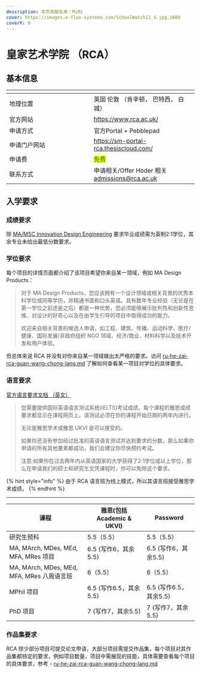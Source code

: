 ```yaml
---
description: 本页贡献名单：MiMi
cover: https://images.e-flux-systems.com/SchoolWatch11_4.jpg,1600
coverY: 0
---
```


# 皇家艺术学院 （RCA）

## 基本信息

<table data-header-hidden><thead><tr><th width="210"></th><th></th></tr></thead><tbody><tr><td>地理位置</td><td>英国 伦敦 （肯辛顿， 巴特西， 白城）</td></tr><tr><td>官方网站</td><td><a href="https://www.rca.ac.uk/">https://www.rca.ac.uk/</a></td></tr><tr><td>申请方式</td><td>官方Portal + Pebblepad</td></tr><tr><td>申请门户网站</td><td><a href="https://sm-portal-rca.thesiscloud.com/">https://sm-portal-rca.thesiscloud.com/</a></td></tr><tr><td>申请费</td><td><mark style="color:green;">免费</mark></td></tr><tr><td>联系方式</td><td>申请相关/Offer Hoder 相关 <a href="mailto:admissions@rca.ac.uk">admissions@rca.ac.uk</a></td></tr></tbody></table>

## 入学要求

### 成绩要求

除 [MA/MSC Innovation Design Engineering](https://www.rca.ac.uk/study/programme-finder/innovation-design-engineering-ma-msc/#requirements) 要求毕业成绩需为英制2:1学位，其余专业未给出最低分数要求。

### 学位要求

每个项目的详情页面都介绍了该项目希望你来自某一领域，例如 MA Design Products：

> 对于 MA Design Products，您应该拥有一个设计领域或相关背景的优秀本科学位或同等学历，并精通书面和口头英语。具有数年专业经验（无论是在第一学位之前还是之后）都是一种优势，您必须能够展示批判性和创新性思维、对设计的好奇心以及在由学生引导的项目中取得成功的能力。
>
> 欢迎来自相关背景的候选人申请，如工程、建筑、传播、运动科学、医疗/健康、国际发展/非政府组织 NGO 领域、经济/商业、材料科学以及技术开发和用户体验。

但总体来说 RCA 并没有对你来自某一领域做出太严格的要求。访问 [ru-he-zai-rca-guan-wang-chong-lang.md](ru-he-zai-rca-guan-wang-chong-lang.md "mention") 了解如何查看某一项目对学位的具体要求。

### 语言要求

[官方语言要求文档 （英文）](https://www.rca.ac.uk/study/application-process/english-language-requirements/)

> 您需要提供国际英语语言测试系统(IELTS)考试成绩。每个课程的雅思成绩要求都显示在课程网页上。该测试必须在你的课程开始日期的两年内进行。
>
> 无论是雅思学术或雅思 UKVI 是可以接受的。
>
> 如果你还没有参加经过批准的英语语言测试并达到要求的分数，那么如果你申请的所有其他要素都成功，我们会建议你尽快预约考试。
>
> 注意:如果你在过去两年内从英语国家的大学获得了2:1学位或以上学位，那么在申请我们的硕士和研究生文凭课程时，你可以免除这个要求。

{% hint style="info" %}
由于 RCA 语言班为线上模式，所以其语言班接受雅思学术成绩。
{% endhint %}

***

| 课程                                    | 雅思(包括 Academic & UKVI) | Password           |
| ------------------------------------- | ---------------------- | ------------------ |
| 研究生预科                                 | 5.5（5.5）               | 5.5（5.5）           |
| MA, MArch, MDes, MEd, MFA, MRes 项目    | 6.5 (写作6，其余5.5)        | 6.5 (写作6，其余5.5)    |
| MA, MArch, MDes, MEd, MFA, MRes 八周语言班 | 6（5.5）                 | 6（5.5）             |
| MPhil 项目                              | 6.5 (写作6.5，其余5.5)      | 6.5 (写作6.5，其余5.5)  |
| PhD 项目                                | 7 (写作7，其余5.5)          | 7 (写作7，其余5.5)      |

### 作品集要求

RCA 除少部分项目可提交论文申请，大部分项目需提交作品集，每个项目对其作品集都特定的要求，例如项目数量，项目中需展现的技能，具体需要查看每个项目的具体要求，参考 - [ru-he-zai-rca-guan-wang-chong-lang.md](ru-he-zai-rca-guan-wang-chong-lang.md "mention")
